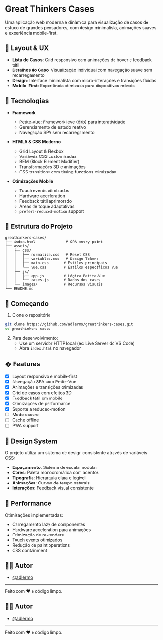# Great Thinkers Cases

Uma aplicação web moderna e dinâmica para visualização de casos de estudo de grandes pensadores, com design minimalista, animações suaves e experiência mobile-first.

## 📱 Layout & UX

- **Lista de Casos**: Grid responsivo com animações de hover e feedback tátil
- **Detalhes do Caso**: Visualização individual com navegação suave sem recarregamento
- **Design**: Interface minimalista com micro-interações e transições fluidas
- **Mobile-First**: Experiência otimizada para dispositivos móveis

## 🚀 Tecnologias

- **Framework**
  - [Petite-Vue](https://github.com/vuejs/petite-vue): Framework leve (6kb) para interatividade
  - Gerenciamento de estado reativo
  - Navegação SPA sem recarregamento

- **HTML5 & CSS Moderno**
  - Grid Layout & Flexbox
  - Variáveis CSS customizadas
  - BEM (Block Element Modifier)
  - Transformações 3D e animações
  - CSS transitions com timing functions otimizadas

- **Otimizações Mobile**
  - Touch events otimizados
  - Hardware acceleration
  - Feedback tátil aprimorado
  - Áreas de toque adaptativas
  - `prefers-reduced-motion` support

## 📁 Estrutura do Projeto

```
greathinkers-cases/
├── index.html              # SPA entry point
├── assets/
│   ├── css/
│   │   ├── normalize.css   # Reset CSS
│   │   ├── variables.css   # Design Tokens
│   │   ├── main.css       # Estilos principais
│   │   └── vue.css        # Estilos específicos Vue
│   ├── js/
│   │   ├── app.js         # Lógica Petite-Vue
│   │   └── cases.js       # Dados dos casos
│   └── images/            # Recursos visuais
└── README.md
```

## 🚦 Começando

1. Clone o repositório
```bash
git clone https://github.com/adlermo/greathinkers-cases.git
cd greathinkers-cases
```

2. Para desenvolvimento:
   - Use um servidor HTTP local (ex: Live Server do VS Code)
   - Abra `index.html` no navegador

## � Features

- [x] Layout responsivo e mobile-first
- [x] Navegação SPA com Petite-Vue
- [x] Animações e transições otimizadas
- [x] Grid de casos com efeitos 3D
- [x] Feedback tátil em mobile
- [x] Otimizações de performance
- [x] Suporte a reduced-motion
- [ ] Modo escuro
- [ ] Cache offline
- [ ] PWA support

## 🎨 Design System

O projeto utiliza um sistema de design consistente através de variáveis CSS:

- **Espaçamento**: Sistema de escala modular
- **Cores**: Paleta monocromática com acentos
- **Tipografia**: Hierarquia clara e legível
- **Animações**: Curvas de tempo naturais
- **Interações**: Feedback visual consistente

## 🔧 Performance

Otimizações implementadas:

- Carregamento lazy de componentes
- Hardware acceleration para animações
- Otimização de re-renders
- Touch events otimizados
- Redução de paint operations
- CSS containment

## 👨‍💻 Autor

- [@adlermo](https://github.com/adlermo)

---

Feito com ❤️ e código limpo.

## 👨‍💻 Autor

- [@adlermo](https://github.com/adlermo)

---

Feito com ❤️ e código limpo.